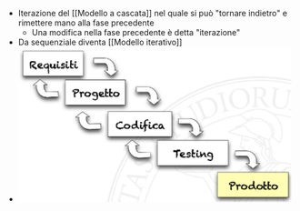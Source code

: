 - Iterazione del [[Modello a cascata]] nel quale si può "tornare indietro" e rimettere mano alla fase precedente
	- Una modifica nella fase precedente è detta "iterazione"
- Da sequenziale diventa [[Modello iterativo]]
- ![02_waterfall-retroazione.png](../assets/02_waterfall-retroazione_1759913475769_0.png)